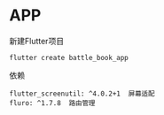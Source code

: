 # APP

新建Flutter项目

```text
flutter create battle_book_app
```

依赖

```text
flutter_screenutil: ^4.0.2+1  屏幕适配
fluro: ^1.7.8  路由管理
```

